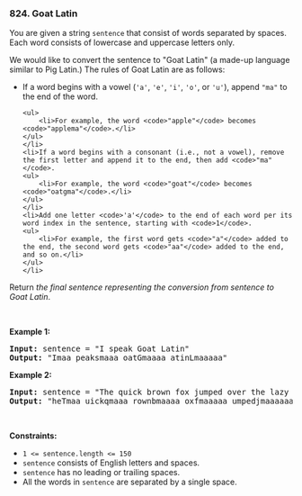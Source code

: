 <h3 align="left"> 824. Goat Latin</h3>
<div><p>You are given a string <code>sentence</code> that consist of words separated by spaces. Each word consists of lowercase and uppercase letters only.</p>

<p>We would like to convert the sentence to "Goat Latin" (a made-up language similar to Pig Latin.) The rules of Goat Latin are as follows:</p>

<ul>
	<li>If a word begins with a vowel (<code>'a'</code>, <code>'e'</code>, <code>'i'</code>, <code>'o'</code>, or <code>'u'</code>), append <code>"ma"</code> to the end of the word.

	<ul>
		<li>For example, the word <code>"apple"</code> becomes <code>"applema"</code>.</li>
	</ul>
	</li>
	<li>If a word begins with a consonant (i.e., not a vowel), remove the first letter and append it to the end, then add <code>"ma"</code>.
	<ul>
		<li>For example, the word <code>"goat"</code> becomes <code>"oatgma"</code>.</li>
	</ul>
	</li>
	<li>Add one letter <code>'a'</code> to the end of each word per its word index in the sentence, starting with <code>1</code>.
	<ul>
		<li>For example, the first word gets <code>"a"</code> added to the end, the second word gets <code>"aa"</code> added to the end, and so on.</li>
	</ul>
	</li>
</ul>

<p>Return<em> the final sentence representing the conversion from sentence to Goat Latin</em>.</p>

<p>&nbsp;</p>
<p><strong>Example 1:</strong></p>
<pre><strong>Input:</strong> sentence = "I speak Goat Latin"
<strong>Output:</strong> "Imaa peaksmaaa oatGmaaaa atinLmaaaaa"
</pre><p><strong>Example 2:</strong></p>
<pre><strong>Input:</strong> sentence = "The quick brown fox jumped over the lazy dog"
<strong>Output:</strong> "heTmaa uickqmaaa rownbmaaaa oxfmaaaaa umpedjmaaaaaa overmaaaaaaa hetmaaaaaaaa azylmaaaaaaaaa ogdmaaaaaaaaaa"
</pre>
<p>&nbsp;</p>
<p><strong>Constraints:</strong></p>

<ul>
	<li><code>1 &lt;= sentence.length &lt;= 150</code></li>
	<li><code>sentence</code> consists of English letters and spaces.</li>
	<li><code>sentence</code> has no leading or trailing spaces.</li>
	<li>All the words in <code>sentence</code> are separated by a single space.</li>
</ul>
</div>